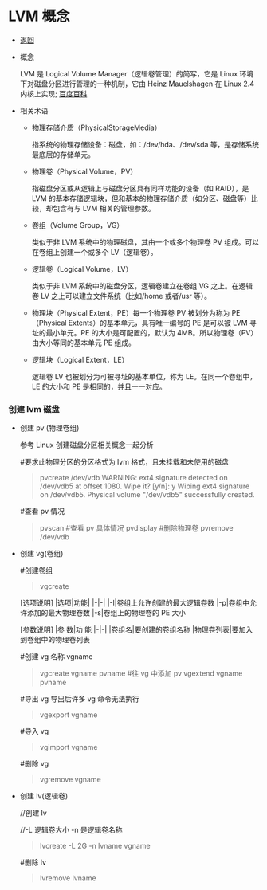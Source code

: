# LVM 概念

- [返回](./README.md)
- 概念

  LVM 是 Logical Volume Manager（逻辑卷管理）的简写，它是 Linux 环境下对磁盘分区进行管理的一种机制，它由 Heinz Mauelshagen 在 Linux 2.4 内核上实现; [百度百科](https://baike.baidu.com/item/LVM/6571177)

- 相关术语

  - 物理存储介质（PhysicalStorageMedia）

    指系统的物理存储设备：磁盘，如：/dev/hda、/dev/sda 等，是存储系统最底层的存储单元。

  - 物理卷（Physical Volume，PV）

    指磁盘分区或从逻辑上与磁盘分区具有同样功能的设备（如 RAID），是 LVM 的基本存储逻辑块，但和基本的物理存储介质（如分区、磁盘等）比较，却包含有与 LVM 相关的管理参数。

  - 卷组（Volume Group，VG）

    类似于非 LVM 系统中的物理磁盘，其由一个或多个物理卷 PV 组成。可以在卷组上创建一个或多个 LV（逻辑卷）。

  - 逻辑卷（Logical Volume，LV）

    类似于非 LVM 系统中的磁盘分区，逻辑卷建立在卷组 VG 之上。在逻辑卷 LV 之上可以建立文件系统（比如/home 或者/usr 等）。

  - 物理块（Physical Extent，PE）每一个物理卷 PV 被划分为称为 PE（Physical Extents）的基本单元，具有唯一编号的 PE 是可以被 LVM 寻址的最小单元。PE 的大小是可配置的，默认为 4MB。所以物理卷（PV）由大小等同的基本单元 PE 组成。
  - 逻辑块（Logical Extent，LE）

    逻辑卷 LV 也被划分为可被寻址的基本单位，称为 LE。在同一个卷组中，LE 的大小和 PE 是相同的，并且一一对应。

### 创建 lvm 磁盘

- 创建 pv (物理卷组)

  参考 Linux 创建磁盘分区相关概念一起分析

  #要求此物理分区的分区格式为 lvm 格式，且未挂载和未使用的磁盘

  > pvcreate /dev/vdb WARNING: ext4 signature detected on /dev/vdb5 at offset 1080. Wipe it? [y/n]: y Wiping ext4 signature on /dev/vdb5. Physical volume "/dev/vdb5" successfully created.

  #查看 pv 情况

  > pvscan #查看 pv 具体情况 pvdisplay #删除物理卷 pvremove /dev/vdb

- 创建 vg(卷组)

  #创建卷组

  > vgcreate

  [选项说明] |选项|功能| |-|-| |-l|卷组上允许创建的最大逻辑卷数 |-p|卷组中允许添加的最大物理卷数 |-s|卷组上的物理卷的 PE 大小

  [参数说明] |参 数|功 能 |-|-| |卷组名|要创建的卷组名称 |物理卷列表|要加入到卷组中的物理卷列表

  #创建 vg 名称 vgname

  > vgcreate vgname pvname #往 vg 中添加 pv vgextend vgname pvname

  #导出 vg 导出后许多 vg 命令无法执行

  > vgexport vgname

  #导入 vg

  > vgimport vgname

  #删除 vg

  > vgremove vgname

- 创建 lv(逻辑卷)

  //创建 lv

  //-L 逻辑卷大小 -n 是逻辑卷名称

  > lvcreate -L 2G -n lvname vgname

  #删除 lv

  > lvremove lvname
